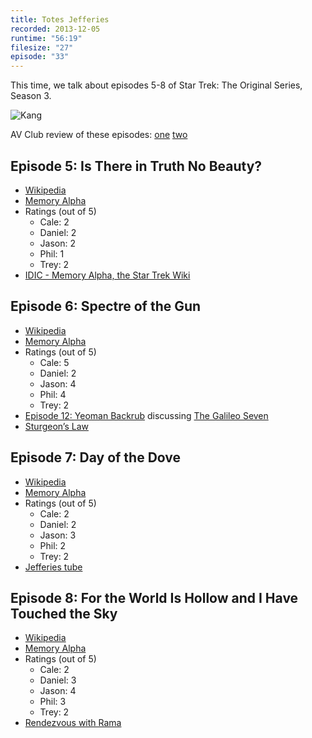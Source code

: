 ```yaml
---
title: Totes Jefferies
recorded: 2013-12-05
runtime: "56:19"
filesize: "27"
episode: "33"
---
```


This time, we talk about episodes 5-8 of Star Trek: The Original Series, Season 3.

![Kang](https://treylabs-cdn.nyc3.digitaloceanspaces.com/jawgrind/Jawgrind-Episode-33.jpg)

AV Club review of these episodes: [one](http://www.avclub.com/review/star-trek-is-there-in-truth-no-beautythe-spectre-o-36479) [two](http://www.avclub.com/review/star-trek-day-of-the-dovefor-the-world-is-hollow-a-36850)

## Episode 5: Is There in Truth No Beauty?

- [Wikipedia](http://en.wikipedia.org/wiki/Is_There_in_Truth_No_Beauty%3F)
- [Memory Alpha](<http://en.memory-alpha.org/wiki/Is_There_in_Truth_No_Beauty%3F_(episode)>)
- Ratings (out of 5)
  - Cale: 2
  - Daniel: 2
  - Jason: 2
  - Phil: 1
  - Trey: 2
- [IDIC - Memory Alpha, the Star Trek Wiki](http://en.memory-alpha.org/wiki/IDIC)

## Episode 6: Spectre of the Gun

- [Wikipedia](http://en.wikipedia.org/wiki/Spectre_of_the_Gun)
- [Memory Alpha](<http://en.memory-alpha.org/wiki/Spectre_of_the_Gun_(episode)>)
- Ratings (out of 5)
  - Cale: 5
  - Daniel: 2
  - Jason: 4
  - Phil: 4
  - Trey: 2
- [Episode 12: Yeoman Backrub](/12) discussing [The Galileo Seven](http://en.wikipedia.org/wiki/The_Galileo_Seven)
- [Sturgeon’s Law](http://en.wikipedia.org/wiki/Sturgeon's_Law)

## Episode 7: Day of the Dove

- [Wikipedia](http://en.wikipedia.org/wiki/Day_of_the_Dove)
- [Memory Alpha](<http://en.memory-alpha.org/wiki/Day_of_the_Dove_(episode)>)
- Ratings (out of 5)
  - Cale: 2
  - Daniel: 2
  - Jason: 3
  - Phil: 2
  - Trey: 2
- [Jefferies tube](http://en.wikipedia.org/wiki/Jefferies_tube)

## Episode 8: For the World Is Hollow and I Have Touched the Sky

- [Wikipedia](http://en.wikipedia.org/wiki/For_the_World_Is_Hollow_and_I_Have_Touched_the_Sky)
- [Memory Alpha](<http://en.memory-alpha.org/wiki/For_the_World_is_Hollow_and_I_Have_Touched_the_Sky_(episode)>)
- Ratings (out of 5)
  - Cale: 2
  - Daniel: 3
  - Jason: 4
  - Phil: 3
  - Trey: 2
- [Rendezvous with Rama](http://en.wikipedia.org/wiki/Rendezvous_with_Rama)
